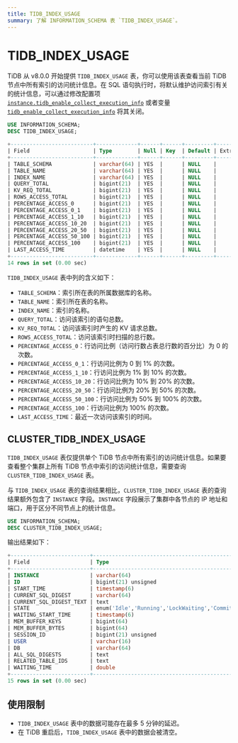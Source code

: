 ```yaml
---
title: TIDB_INDEX_USAGE
summary: 了解 INFORMATION_SCHEMA 表 `TIDB_INDEX_USAGE`。
---
```


# TIDB_INDEX_USAGE

TiDB 从 v8.0.0 开始提供 `TIDB_INDEX_USAGE` 表，你可以使用该表查看当前 TiDB 节点中所有索引的访问统计信息。在 SQL 语句执行时，将默认维护访问索引有关的统计信息，可以通过修改配置项 [`instance.tidb_enable_collect_execution_info`](/tidb-configuration-file.md#tidb_enable_collect_execution_info) 或者变量[`tidb_enable_collect_execution_info`](/system-variables.md#tidb_enable_collect_execution_info) 将其关闭。

```sql
USE INFORMATION_SCHEMA;
DESC TIDB_INDEX_USAGE;
```

```sql
+--------------------------+-------------+------+------+---------+-------+
| Field                    | Type        | Null | Key  | Default | Extra |
+--------------------------+-------------+------+------+---------+-------+
| TABLE_SCHEMA             | varchar(64) | YES  |      | NULL    |       |
| TABLE_NAME               | varchar(64) | YES  |      | NULL    |       |
| INDEX_NAME               | varchar(64) | YES  |      | NULL    |       |
| QUERY_TOTAL              | bigint(21)  | YES  |      | NULL    |       |
| KV_REQ_TOTAL             | bigint(21)  | YES  |      | NULL    |       |
| ROWS_ACCESS_TOTAL        | bigint(21)  | YES  |      | NULL    |       |
| PERCENTAGE_ACCESS_0      | bigint(21)  | YES  |      | NULL    |       |
| PERCENTAGE_ACCESS_0_1    | bigint(21)  | YES  |      | NULL    |       |
| PERCENTAGE_ACCESS_1_10   | bigint(21)  | YES  |      | NULL    |       |
| PERCENTAGE_ACCESS_10_20  | bigint(21)  | YES  |      | NULL    |       |
| PERCENTAGE_ACCESS_20_50  | bigint(21)  | YES  |      | NULL    |       |
| PERCENTAGE_ACCESS_50_100 | bigint(21)  | YES  |      | NULL    |       |
| PERCENTAGE_ACCESS_100    | bigint(21)  | YES  |      | NULL    |       |
| LAST_ACCESS_TIME         | datetime    | YES  |      | NULL    |       |
+--------------------------+-------------+------+------+---------+-------+
14 rows in set (0.00 sec)
```

`TIDB_INDEX_USAGE` 表中列的含义如下：

* `TABLE_SCHEMA`：索引所在表的所属数据库的名称。
* `TABLE_NAME`：索引所在表的名称。
* `INDEX_NAME`：索引的名称。
* `QUERY_TOTAL`：访问该索引的语句总数。
* `KV_REQ_TOTAL`：访问该索引时产生的 KV 请求总数。
* `ROWS_ACCESS_TOTAL`：访问该索引时扫描的总行数。
* `PERCENTAGE_ACCESS_0`：行访问比例（访问行数占表总行数的百分比）为 0 的次数。
* `PERCENTAGE_ACCESS_0_1`：行访问比例为 0 到 1% 的次数。
* `PERCENTAGE_ACCESS_1_10`：行访问比例为 1% 到 10% 的次数。
* `PERCENTAGE_ACCESS_10_20`：行访问比例为 10% 到 20% 的次数。
* `PERCENTAGE_ACCESS_20_50`：行访问比例为 20% 到 50% 的次数。
* `PERCENTAGE_ACCESS_50_100`：行访问比例为 50% 到 100% 的次数。
* `PERCENTAGE_ACCESS_100`：行访问比例为 100% 的次数。
* `LAST_ACCESS_TIME`：最近一次访问该索引的时间。

## CLUSTER_TIDB_INDEX_USAGE

`TIDB_INDEX_USAGE` 表仅提供单个 TiDB 节点中所有索引的访问统计信息。如果要查看整个集群上所有 TiDB 节点中索引的访问统计信息，需要查询 `CLUSTER_TIDB_INDEX_USAGE` 表。

与 `TIDB_INDEX_USAGE` 表的查询结果相比，`CLUSTER_TIDB_INDEX_USAGE` 表的查询结果额外包含了 `INSTANCE` 字段。`INSTANCE` 字段展示了集群中各节点的 IP 地址和端口，用于区分不同节点上的统计信息。

```sql
USE INFORMATION_SCHEMA;
DESC CLUSTER_TIDB_INDEX_USAGE;
```

输出结果如下：

```sql
+-------------------------+-----------------------------------------------------------------+------+------+---------+-------+
| Field                   | Type                                                            | Null | Key  | Default | Extra |
+-------------------------+-----------------------------------------------------------------+------+------+---------+-------+
| INSTANCE                | varchar(64)                                                     | YES  |      | NULL    |       |
| ID                      | bigint(21) unsigned                                             | NO   | PRI  | NULL    |       |
| START_TIME              | timestamp(6)                                                    | YES  |      | NULL    |       |
| CURRENT_SQL_DIGEST      | varchar(64)                                                     | YES  |      | NULL    |       |
| CURRENT_SQL_DIGEST_TEXT | text                                                            | YES  |      | NULL    |       |
| STATE                   | enum('Idle','Running','LockWaiting','Committing','RollingBack') | YES  |      | NULL    |       |
| WAITING_START_TIME      | timestamp(6)                                                    | YES  |      | NULL    |       |
| MEM_BUFFER_KEYS         | bigint(64)                                                      | YES  |      | NULL    |       |
| MEM_BUFFER_BYTES        | bigint(64)                                                      | YES  |      | NULL    |       |
| SESSION_ID              | bigint(21) unsigned                                             | YES  |      | NULL    |       |
| USER                    | varchar(16)                                                     | YES  |      | NULL    |       |
| DB                      | varchar(64)                                                     | YES  |      | NULL    |       |
| ALL_SQL_DIGESTS         | text                                                            | YES  |      | NULL    |       |
| RELATED_TABLE_IDS       | text                                                            | YES  |      | NULL    |       |
| WAITING_TIME            | double                                                          | YES  |      | NULL    |       |
+-------------------------+-----------------------------------------------------------------+------+------+---------+-------+
15 rows in set (0.00 sec)
```

## 使用限制

- `TIDB_INDEX_USAGE` 表中的数据可能存在最多 5 分钟的延迟。
- 在 TiDB 重启后，`TIDB_INDEX_USAGE` 表中的数据会被清空。
